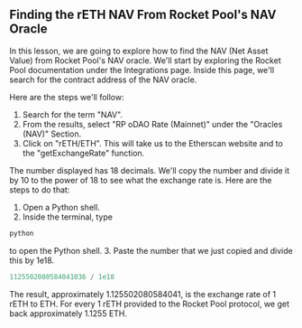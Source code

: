 ## Finding the rETH NAV From Rocket Pool's NAV Oracle

In this lesson, we are going to explore how to find the NAV (Net Asset Value) from Rocket Pool's NAV oracle. We'll start by exploring the Rocket Pool documentation under the Integrations page. Inside this page, we'll search for the contract address of the NAV oracle.

Here are the steps we'll follow:

1. Search for the term "NAV".
2. From the results, select "RP oDAO Rate (Mainnet)" under the "Oracles (NAV)" Section.
3. Click on "rETH/ETH". This will take us to the Etherscan website and to the "getExchangeRate" function.

The number displayed has 18 decimals. We'll copy the number and divide it by 10 to the power of 18 to see what the exchange rate is. Here are the steps to do that:

1. Open a Python shell.
2. Inside the terminal, type

```bash
python
```

to open the Python shell. 3. Paste the number that we just copied and divide this by 1e18.

```python
1125502080584041036 / 1e18
```

The result, approximately 1.125502080584041, is the exchange rate of 1 rETH to ETH.
For every 1 rETH provided to the Rocket Pool protocol, we get back approximately 1.1255 ETH.
